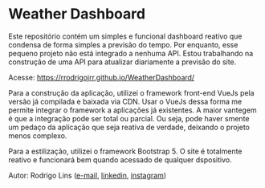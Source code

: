 # Weather Dashboard
Este repositório contém um simples e funcional dashboard reativo que condensa de forma simples a previsão do tempo. Por enquanto, esse pequeno projeto não está integrado a nenhuma API. Estou trabalhando na construção de uma API para atualizar diariamente a previsão  do site. 

Acesse: https://rrodrigojrr.github.io/WeatherDashboard/

Para a construção da aplicação, utilizei o framework front-end VueJs pela versão já compilada e baixada via CDN. Usar o VueJs dessa forma me permite integrar o framework a aplicações já existentes. A maior vantegem é que a integração pode ser total ou parcial. Ou seja, pode haver smente um pedaço da aplicação que seja reativa de verdade, deixando o projeto menos complexo. 

Para a estilização, utilizei o framework Bootstrap 5. O site é totalmente reativo e funcionará bem quando acessado de qualquer dspositivo.

Autor: Rodrigo Lins
([e-mail](rrodrigo.junior@outlook.com),
[linkedin](https://www.linkedin.com/in/rodrigo-júnior-520634195),
[instagram](https://www.instagram.com/rrodrigojrr/))
